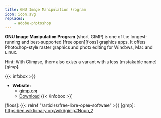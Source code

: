 ```yaml
---
title: GNU Image Manipulation Program
icon: icon.svg
replaces:
    - adobe-photoshop
---
```


**GNU Image Manipulation Program** (short: GIMP) is one of the longest-running and best-supported [free open][floss] graphics apps. It offers Photoshop-style raster graphics and photo editing for Windows, Mac and Linux.

Hint: With Glimpse, there also exists a variant with a less [mistakable name][gimp].

{{< infobox >}}
- **Website:**
    - [gimp.org](https://gimp.org/)
    - [Download](https://www.gimp.org/downloads/)
{{< /infobox >}}

[floss]: {{< relref "/articles/free-libre-open-software" >}}
[gimp]: https://en.wiktionary.org/wiki/gimp#Noun_2